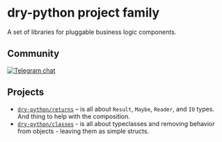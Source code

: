 # dry-python project family

A set of libraries for pluggable business logic components.

## Community

[![Telegram chat](https://img.shields.io/badge/chat-join-blue?logo=telegram)](https://t.me/drypython)

## Projects

- [`dry-python/returns`](https://github.com/dry-python/returns) – is all about `Result`, `Maybe`, `Reader`, and `IO` types. And thing to help with the composition.
- [`dry-python/classes`](https://github.com/dry-python/classes) - is all about typeclasses and removing behavior from objects - leaving them as simple structs.
